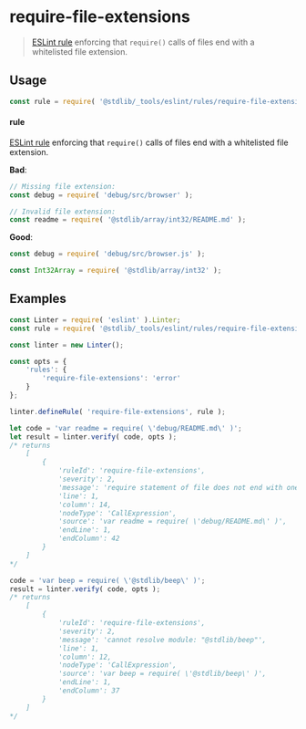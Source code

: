 <!--

@license Apache-2.0

Copyright (c) 2018 The Stdlib Authors.

Licensed under the Apache License, Version 2.0 (the "License");
you may not use this file except in compliance with the License.
You may obtain a copy of the License at

   http://www.apache.org/licenses/LICENSE-2.0

Unless required by applicable law or agreed to in writing, software
distributed under the License is distributed on an "AS IS" BASIS,
WITHOUT WARRANTIES OR CONDITIONS OF ANY KIND, either express or implied.
See the License for the specific language governing permissions and
limitations under the License.

-->

# require-file-extensions

> [ESLint rule][eslint-rules] enforcing that `require()` calls of files end with a whitelisted file extension.

<section class="intro">

</section>

<!-- /.intro -->

<section class="usage">

## Usage

```javascript
const rule = require( '@stdlib/_tools/eslint/rules/require-file-extensions' );
```

#### rule

[ESLint rule][eslint-rules] enforcing that `require()` calls of files end with a whitelisted file extension.

**Bad**:

<!-- run-disable -->

<!-- eslint-disable stdlib/require-file-extensions -->

```javascript
// Missing file extension:
const debug = require( 'debug/src/browser' );

// Invalid file extension:
const readme = require( '@stdlib/array/int32/README.md' );
```

**Good**:

```javascript
const debug = require( 'debug/src/browser.js' );

const Int32Array = require( '@stdlib/array/int32' );
```

</section>

<!-- /.usage -->

<section class="examples">

## Examples

<!-- eslint no-undef: "error" -->

```javascript
const Linter = require( 'eslint' ).Linter;
const rule = require( '@stdlib/_tools/eslint/rules/require-file-extensions' );

const linter = new Linter();

const opts = {
    'rules': {
        'require-file-extensions': 'error'
    }
};

linter.defineRule( 'require-file-extensions', rule );

let code = 'var readme = require( \'debug/README.md\' )';
let result = linter.verify( code, opts );
/* returns
    [
        {
            'ruleId': 'require-file-extensions',
            'severity': 2,
            'message': 'require statement of file does not end with one of the whitelisted file extensions (.js,.json,.node). Value: debug/README.md',
            'line': 1,
            'column': 14,
            'nodeType': 'CallExpression',
            'source': 'var readme = require( \'debug/README.md\' )',
            'endLine': 1,
            'endColumn': 42
        }
    ]
*/

code = 'var beep = require( \'@stdlib/beep\' )';
result = linter.verify( code, opts );
/* returns
    [
        {
            'ruleId': 'require-file-extensions',
            'severity': 2,
            'message': 'cannot resolve module: "@stdlib/beep"',
            'line': 1,
            'column': 12,
            'nodeType': 'CallExpression',
            'source': 'var beep = require( \'@stdlib/beep\' )',
            'endLine': 1,
            'endColumn': 37
        }
    ]
*/
```

</section>

<!-- /.examples -->

<!-- Section for related `stdlib` packages. Do not manually edit this section, as it is automatically populated. -->

<section class="related">

</section>

<!-- /.related -->

<!-- Section for all links. Make sure to keep an empty line after the `section` element and another before the `/section` close. -->

<section class="links">

[eslint-rules]: https://eslint.org/docs/developer-guide/working-with-rules

</section>

<!-- /.links -->
